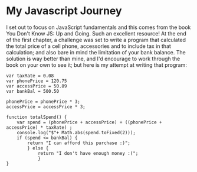 # My Javascript Journey

I set out to focus on JavaScript fundamentals and this comes from the book You Don't Know JS: Up and Going. Such an excellent resource!
At the end of the first chapter, a challenge was set to write a program that calculated the total price of a cell phone, accessories and to include tax in that calculation; and also bare in mind the limitation of your bank balance. 
The solution is way better than mine, and I'd encourage to work through the book on your own to see it; but here is my attempt at writing that program:

```
var taxRate = 0.08
var phonePrice = 120.75
var accessPrice = 50.89
var bankBal = 500.50

phonePrice = phonePrice * 3;
accessPrice = accessPrice * 3;

function totalSpend() {
    var spend = (phonePrice + accessPrice) + ((phonePrice + accessPrice) * taxRate) ; 
    console.log("$"+ Math.abs(spend.toFixed(2)));
    if (spend <= bankBal) {
        return "I can afford this purchase :)"; 
        } else {
            return "I don't have enough money :("; 
            }
}
```
